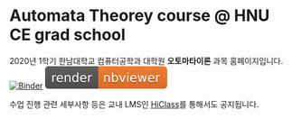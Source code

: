 # Automata Theorey course @ HNU CE grad school
2020년 1학기 한남대학교 컴퓨터공학과 대학원 **오토마타이론** 과목 홈페이지입니다.
[![Binder](https://mybinder.org/badge_logo.svg)](https://mybinder.org/v2/gh/hnu-pl/tc2020/master?urlpath=lab)
[![NBviewer](./nbviewer_badge.svg)](https://nbviewer.jupyter.org/github/hnu-pl/tc2020/tree/master/)

수업 진행 관련 세부사항 등은 교내 LMS인 [HiClass](https://hiclass.hannam.ac.kr/courses/13353)를 통해서도 공지됩니다.
